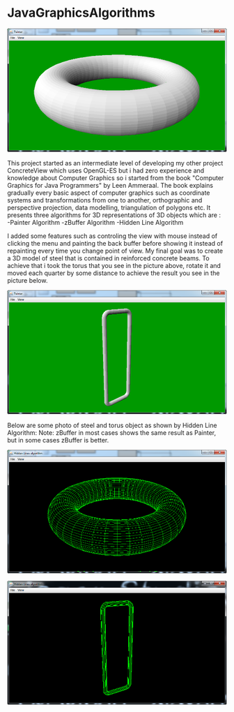 # JavaGraphicsAlgorithms

![alt text](https://github.com/k1s4g4/JavaGraphicsAlgorithms/blob/master/pics/painter.png)

  This project started as an intermediate level of developing my other project ConcreteView which uses OpenGL-ES but i had zero experience and knowledge about Computer Graphics so i started from the book "Computer Graphics for Java Programmers" by Leen Ammeraal. The book explains gradually every basic aspect of computer graphics such as coordinate systems and transformations from one to another, orthographic and perspective projection, data modelling, triangulation of polygons etc. It presents three algorithms for 3D representations of 3D objects which are :  
                              -Painter Algorithm
                              -zBuffer Algorithm
                              -Hidden Line Algorithm

I added some features such as controling the view with mouse instead of clicking the menu and painting the back buffer before showing it instead of repainting every time you change point of view. My final goal was to create a 3D model of steel that is contained in reinforced concrete beams. To achieve that i took the torus that you see in the picture above, rotate it and moved each quarter by some distance to achieve the result you see in the picture below.

![alt text](https://github.com/k1s4g4/JavaGraphicsAlgorithms/blob/master/pics/steel.png)

Below are some photo of steel and torus object as shown by Hidden Line Algorithm:
Note: zBuffer in most cases shows the same result as Painter, but in some cases zBuffer is better.

![alt text](https://github.com/k1s4g4/JavaGraphicsAlgorithms/blob/master/pics/hiddenLines.png)

![alt text](https://github.com/k1s4g4/JavaGraphicsAlgorithms/blob/master/pics/steelLines.png)
